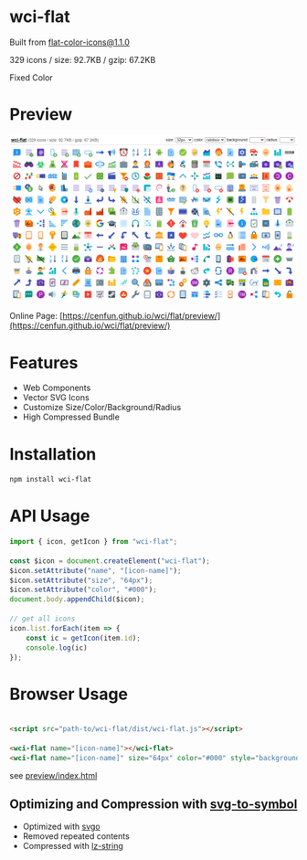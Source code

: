# wci-flat
Built from [flat-color-icons@1.1.0](https://github.com/icons8/flat-color-icons)  

329 icons / size: 92.7KB / gzip: 67.2KB  

Fixed Color

# Preview
![screenshot](preview/screenshot.png)

Online Page: [https://cenfun.github.io/wci/flat/preview/](https://cenfun.github.io/wci/flat/preview/)

# Features
* Web Components
* Vector SVG Icons 
* Customize Size/Color/Background/Radius
* High Compressed Bundle
# Installation
```sh
npm install wci-flat
```
# API Usage
```js
import { icon, getIcon } from "wci-flat";

const $icon = document.createElement("wci-flat");
$icon.setAttribute("name", "[icon-name]");
$icon.setAttribute("size", "64px");
$icon.setAttribute("color", "#000");
document.body.appendChild($icon);

// get all icons
icon.list.forEach(item => {
    const ic = getIcon(item.id);
    console.log(ic)
});
```
# Browser Usage
```html

<script src="path-to/wci-flat/dist/wci-flat.js"></script>

<wci-flat name="[icon-name]"></wci-flat>
<wci-flat name="[icon-name]" size="64px" color="#000" style="background:#f5f5f5;"></wci-flat>
```
see [preview/index.html](preview/index.html)

## Optimizing and Compression with [svg-to-symbol](https://github.com/cenfun/svg-to-symbol)
* Optimized with [svgo](https://github.com/svg/svgo)
* Removed repeated contents
* Compressed with [lz-string](https://github.com/pieroxy/lz-string)
